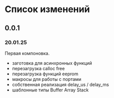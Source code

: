 # Список изменений

## 0.0.1

### 20.01.25

Первая компоновка.

+ заготовка для асинхронных функций
+ перезагрузка calloc free
+ перезагрузка функций eeprom
+ макросы для работы с портами
+ собственная реализация delay_us / delay_ms
+ шаблонные типы Buffer Array Stack
